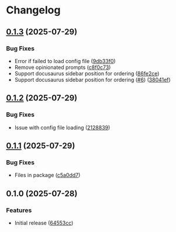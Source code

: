 # Changelog

## [0.1.3](https://github.com/awslabs/toolkit-md/compare/v0.1.2...v0.1.3) (2025-07-29)


### Bug Fixes

* Error if failed to load config file ([9db33f0](https://github.com/awslabs/toolkit-md/commit/9db33f03dbc5958293d1a0085f5a1b5d58fb3eba))
* Remove opinionated prompts ([c8f0c73](https://github.com/awslabs/toolkit-md/commit/c8f0c73c3cea6b867b37c8f645ff3d10f2f04259))
* Support docusaurus sidebar position for ordering ([86fe2ce](https://github.com/awslabs/toolkit-md/commit/86fe2ce8b23dc4dfb348fea50f5d0c98e5ad101f))
* Support docusaurus sidebar position for ordering ([#6](https://github.com/awslabs/toolkit-md/issues/6)) ([38041ef](https://github.com/awslabs/toolkit-md/commit/38041ef7bdab44b748e02f78ed14a9d93b7b194c))

## [0.1.2](https://github.com/awslabs/toolkit-md/compare/v0.1.1...v0.1.2) (2025-07-29)


### Bug Fixes

* Issue with config file loading ([2128839](https://github.com/awslabs/toolkit-md/commit/21288390f1c07e5a4310e8f403c11ae62b700f02))

## [0.1.1](https://github.com/awslabs/toolkit-md/compare/v0.1.0...v0.1.1) (2025-07-29)


### Bug Fixes

* Files in package ([c5a0dd7](https://github.com/awslabs/toolkit-md/commit/c5a0dd70a19e331fe242ff2003878c13a190a8e5))

## 0.1.0 (2025-07-28)


### Features

* Initial release ([64553cc](https://github.com/awslabs/toolkit-md/commit/64553cc30877fca7fcf9d58bed12b29630fc3ebf))
